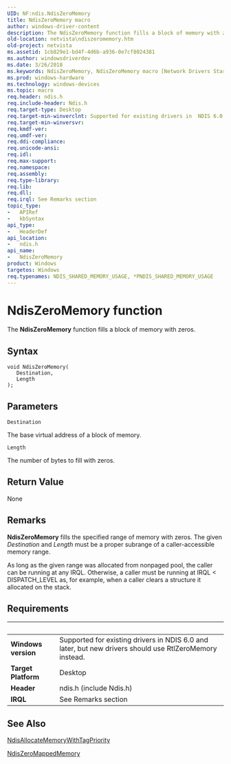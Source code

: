```yaml
---
UID: NF:ndis.NdisZeroMemory
title: NdisZeroMemory macro
author: windows-driver-content
description: The NdisZeroMemory function fills a block of memory with zeros.
old-location: netvista\ndiszeromemory.htm
old-project: netvista
ms.assetid: 1cb829e1-bd4f-4d6b-a936-0e7cf8024381
ms.author: windowsdriverdev
ms.date: 3/26/2018
ms.keywords: NdisZeroMemory, NdisZeroMemory macro [Network Drivers Starting with Windows Vista], ndis/NdisZeroMemory, ndis_memory_ref_06fa3e0b-cb08-41c7-8e09-debec8e323c0.xml, netvista.ndiszeromemory
ms.prod: windows-hardware
ms.technology: windows-devices
ms.topic: macro
req.header: ndis.h
req.include-header: Ndis.h
req.target-type: Desktop
req.target-min-winverclnt: Supported for existing drivers in  NDIS 6.0 and later, but new drivers should use RtlZeroMemory instead.
req.target-min-winversvr: 
req.kmdf-ver: 
req.umdf-ver: 
req.ddi-compliance: 
req.unicode-ansi: 
req.idl: 
req.max-support: 
req.namespace: 
req.assembly: 
req.type-library: 
req.lib: 
req.dll: 
req.irql: See Remarks section
topic_type:
-	APIRef
-	kbSyntax
api_type:
-	HeaderDef
api_location:
-	ndis.h
api_name:
-	NdisZeroMemory
product: Windows
targetos: Windows
req.typenames: NDIS_SHARED_MEMORY_USAGE, *PNDIS_SHARED_MEMORY_USAGE
---
```



# NdisZeroMemory function
The 
  <b>NdisZeroMemory</b> function fills a block of memory with zeros.

## Syntax

```
void NdisZeroMemory(
   Destination,
   Length
);
```

## Parameters

`Destination`

The base virtual address of a block of memory.

`Length`

The number of bytes to fill with zeros.


## Return Value

None

## Remarks

<b>NdisZeroMemory</b> fills the specified range of memory with zeros. The given 
    <i>Destination</i> and 
    <i>Length</i> must be a proper subrange of a caller-accessible memory range.

As long as the given range was allocated from nonpaged pool, the caller can be running at any IRQL.
    Otherwise, a caller must be running at IRQL &lt; DISPATCH_LEVEL as, for example, when a caller clears a
    structure it allocated on the stack.

## Requirements
| &nbsp; | &nbsp; |
| ---- |:---- |
| **Windows version** | Supported for existing drivers in  NDIS 6.0 and later, but new drivers should use RtlZeroMemory instead.  |
| **Target Platform** | Desktop |
| **Header** | ndis.h (include Ndis.h) |
| **IRQL** | See Remarks section |

## See Also

<a href="https://msdn.microsoft.com/aac4049c-a876-4bbb-ba3b-fa36c299e1c7">
   NdisAllocateMemoryWithTagPriority</a>



<a href="https://msdn.microsoft.com/library/windows/hardware/ff564692">NdisZeroMappedMemory</a>